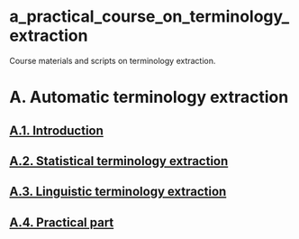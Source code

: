 # a_practical_course_on_terminology_extraction
Course materials and scripts on terminology extraction.

# A. Automatic terminology extraction
## [A.1. Introduction](https://github.com/aoliverg/a_practical_course_on_terminology_extraction/wiki/A.1.-Introduction)
## [A.2. Statistical terminology extraction](https://github.com/aoliverg/a_practical_course_on_terminology_extraction/wiki/A.2.-Statistical-terminology-extraction)
## [A.3. Linguistic terminology extraction](https://github.com/aoliverg/a_practical_course_on_terminology_extraction/wiki/A.3.-Linguistic-terminology-extraction)
## [A.4. Practical part](https://github.com/aoliverg/a_practical_course_on_terminology_extraction/wiki/A.4.-Practical-part)

